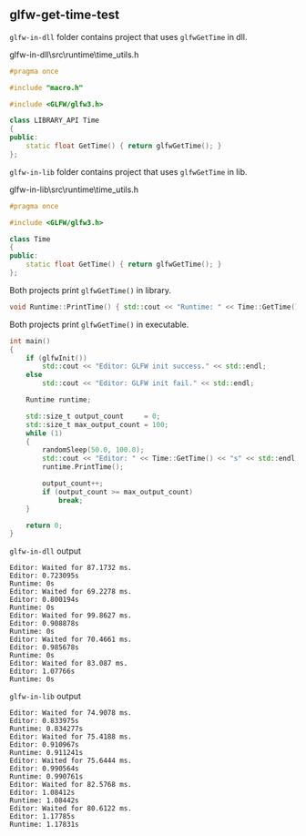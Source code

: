 ## glfw-get-time-test

`glfw-in-dll` folder contains project that uses `glfwGetTime` in dll. 

glfw-in-dll\src\runtime\time_utils.h

```cpp
#pragma once

#include "macro.h"

#include <GLFW/glfw3.h>

class LIBRARY_API Time
{
public:
    static float GetTime() { return glfwGetTime(); }
};
```

`glfw-in-lib` folder contains project that uses `glfwGetTime` in lib.

glfw-in-lib\src\runtime\time_utils.h

```cpp
#pragma once

#include <GLFW/glfw3.h>

class Time
{
public:
    static float GetTime() { return glfwGetTime(); }
};
```

Both projects print `glfwGetTime()` in library.

```cpp
void Runtime::PrintTime() { std::cout << "Runtime: " << Time::GetTime() << "s" << std::endl; }
```

Both projects print `glfwGetTime()` in executable.

```cpp
int main()
{
    if (glfwInit())
        std::cout << "Editor: GLFW init success." << std::endl;
    else
        std::cout << "Editor: GLFW init fail." << std::endl;

    Runtime runtime;

    std::size_t output_count     = 0;
    std::size_t max_output_count = 100;
    while (1)
    {
        randomSleep(50.0, 100.0);
        std::cout << "Editor: " << Time::GetTime() << "s" << std::endl;
        runtime.PrintTime();

        output_count++;
        if (output_count >= max_output_count)
            break;
    }

    return 0;
}
```

`glfw-in-dll` output

```
Editor: Waited for 87.1732 ms.
Editor: 0.723095s
Runtime: 0s
Editor: Waited for 69.2278 ms.
Editor: 0.800194s
Runtime: 0s
Editor: Waited for 99.8627 ms.
Editor: 0.908878s
Runtime: 0s
Editor: Waited for 70.4661 ms.
Editor: 0.985678s
Runtime: 0s
Editor: Waited for 83.087 ms.
Editor: 1.07766s
Runtime: 0s
```

`glfw-in-lib` output

```
Editor: Waited for 74.9078 ms.
Editor: 0.833975s
Runtime: 0.834277s
Editor: Waited for 75.4188 ms.
Editor: 0.910967s
Runtime: 0.911241s
Editor: Waited for 75.6444 ms.
Editor: 0.990564s
Runtime: 0.990761s
Editor: Waited for 82.5768 ms.
Editor: 1.08412s
Runtime: 1.08442s
Editor: Waited for 80.6122 ms.
Editor: 1.17785s
Runtime: 1.17831s
```